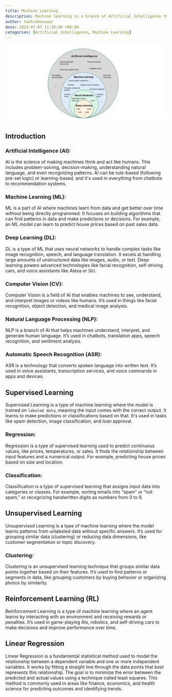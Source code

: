 ```yaml
---
title: Machine Learning
description: Machine learning is a branch of Artificial Intelligence that focuses on developing models and algorithms that let computers learn from data without being explicitly programmed for every task.
author: tawhidmonowar
date: 2024-07-07 11:30:00 +06:00
categories: [Artificial Intelligence, Machine Learning]
---
```


![singly linked list](/assets/img/posts/ai_ml_vs_dl.jpg)

## Introduction

### Artificial Intelligence (AI):  
AI is the science of making machines think and act like humans. This includes problem-solving, decision-making, understanding natural language, and even recognizing patterns. AI can be rule-based (following pre-set logic) or learning-based, and it's used in everything from chatbots to recommendation systems.

### Machine Learning (ML):  
ML is a part of AI where machines learn from data and get better over time without being directly programmed. It focuses on building algorithms that can find patterns in data and make predictions or decisions. For example, an ML model can learn to predict house prices based on past sales data.

### Deep Learning (DL):  
DL is a type of ML that uses neural networks to handle complex tasks like image recognition, speech, and language translation. It excels at handling large amounts of unstructured data like images, audio, or text. Deep learning powers advanced technologies like facial recognition, self-driving cars, and voice assistants like Alexa or Siri.

### Computer Vision (CV): 
Computer Vision is a field of AI that enables machines to see, understand, and interpret images or videos like humans. It’s used in things like facial recognition, object detection, and medical image analysis.

### Natural Language Processing (NLP):  
NLP is a branch of AI that helps machines understand, interpret, and generate human language. It’s used in chatbots, translation apps, speech recognition, and sentiment analysis.

### Automatic Speech Recognition (ASR):  
ASR is a technology that converts spoken language into written text. It’s used in voice assistants, transcription services, and voice commands in apps and devices.

## Supervised Learning  
Supervised Learning is a type of machine learning where the model is trained on `labeled data`, meaning the input comes with the correct output. It learns to make predictions or classifications based on that. It's used in tasks like spam detection, image classification, and loan approval.

### Regression:
Regression is a type of supervised learning used to predict continuous values, like prices, temperatures, or sales. It finds the relationship between input features and a numerical output. For example, predicting house prices based on size and location.

### Classification:  
Classification is a type of supervised learning that assigns input data into categories or classes. For example, sorting emails into “spam” or “not spam,” or recognizing handwritten digits as numbers from 0 to 9.

## Unsupervised Learning  
Unsupervised Learning is a type of machine learning where the model learns patterns from unlabeled data without specific answers. It’s used for grouping similar data (clustering) or reducing data dimensions, like customer segmentation or topic discovery.

### Clustering:  
Clustering is an unsupervised learning technique that groups similar data points together based on their features. It’s used to find patterns or segments in data, like grouping customers by buying behavior or organizing photos by similarity.

## Reinforcement Learning (RL)  
Reinforcement Learning is a type of machine learning where an agent learns by interacting with an environment and receiving rewards or penalties. It’s used in game-playing AIs, robotics, and self-driving cars to make decisions and improve performance over time.

## Linear Regression  
Linear Regression is a fundamental statistical method used to model the relationship between a dependent variable and one or more independent variables. It works by fitting a straight line through the data points that best represents this relationship. The goal is to minimize the error between the predicted and actual values using a technique called least squares. This method is commonly used in areas like finance, economics, and health science for predicting outcomes and identifying trends.




